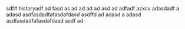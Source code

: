 sdf# historyadf
ad
fasd
as
ad
ad
ad
ad
asd
ad
adfadf
azxcv
adasdadf
a
adasd
asdfasdadfafasdafdasd
asdffd
ad
adasd
a
adasd
asdfasdadfafasdafdasd
asdf
ad


